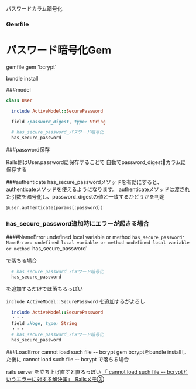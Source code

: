 パスワードカラム暗号化

### Gemfile
# パスワード暗号化Gem
gemfile
gem 'bcrypt'


bundle install

###model

```user.rb
class User

  include ActiveModel::SecurePassword

  field :password_digest, type: String

  # has_secure_password_パスワード暗号化
  has_secure_password
```

###password保存

Rails側はUser.passwordに保存することで
自動でpassword_digestカラムに保存する


###authenticate
has_secure_passwordメソッドを有効にすると、authenticateメソッドを使えるようになります。
authenticateメソッドは渡された引数を暗号化し、password_digestの値と一致するかどうかを判定
```
@user.authenticate(params[:password])
```


### has_secure_password追加時にエラーが起きる場合
####NameError undefined local variable or method `has_secure_password'
NameError: undefined local variable or method
undefined local variable or method `has_secure_password'

で落ちる場合

```user.rb
  # has_secure_password_パスワード暗号化
  has_secure_password
```
を追加するだけでは落ちるっぽい

`include ActiveModel::SecurePassword`
を追加するがよろし

```user.rb
  include ActiveModel::SecurePassword
  ・・・
  field :Hoge, type: String
  ・・・
  # has_secure_password_パスワード暗号化
  has_secure_password
```
###LoadError cannot load such file -- bcrypt
gem bcryptをbundle installした後に
cannot load such file -- bcrypt
で落ちる場合

rails server を立ち上げ直すと直るっぽい
[「 cannot load such file -- bcryptというエラーに対する解決策」　Railsメモ③](http://tusukuru.hatenablog.com/entry/2016/08/24/160059)
